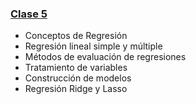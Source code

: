 ### [Clase 5](teoria/clase5.pdf) 
* Conceptos de Regresión
* Regresión lineal simple y múltiple
* Métodos de evaluación de regresiones
* Tratamiento de variables
* Construcción de modelos
* Regresión Ridge y Lasso
